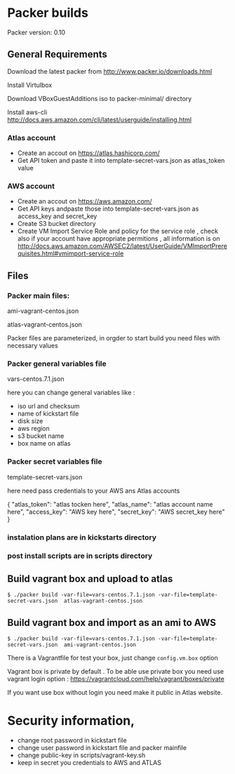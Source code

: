 # Packer builds

Packer version: 0.10


## General Requirements

Download the latest packer from http://www.packer.io/downloads.html

Install Virtulbox 

Download VBoxGuestAdditions iso to packer-minimal/ directory 

Install aws-cli 
http://docs.aws.amazon.com/cli/latest/userguide/installing.html


### Atlas account

- Create an accout on https://atlas.hashicorp.com/ 
- Get API token and paste it into template-secret-vars.json as atlas_token value




### AWS account

- Create an accout on https://aws.amazon.com/ 
- Get API keys andpaste those into template-secret-vars.json as access_key and secret_key
- Create S3 bucket directory
- Create VM Import Service Role  and policy for the service role , check also if your account have appropriate permitions , all information is on http://docs.aws.amazon.com/AWSEC2/latest/UserGuide/VMImportPrerequisites.html#vmimport-service-role


## Files

### Packer main files:


ami-vagrant-centos.json

atlas-vagrant-centos.json


Packer files are parameterized, in orgder to  start build you need files with necessary values

### Packer general variables file

vars-centos.7.1.json

here you can change general variables like :

- iso url and checksum
- name of kickstart file 
- disk size
- aws region 
- s3 bucket name 
- box name on atlas 

### Packer secret variables file 

template-secret-vars.json

here need pass credentials to your AWS ans Atlas accounts  


{
  "atlas_token": "atlas tocken here",
  "atlas_name": "atlas account name here",
  "access_key": "AWS key here",
  "secret_key": "AWS secret_key here"
} 


### instalation plans are in kickstarts directory 

### post install scripts are in scripts directory 


## Build vagrant box and upload to atlas 

`$ ./packer build -var-file=vars-centos.7.1.json -var-file=template-secret-vars.json  atlas-vagrant-centos.json` 

## Build vagrant box and import as an ami to AWS

`$ ./packer build -var-file=vars-centos.7.1.json -var-file=template-secret-vars.json  ami-vagrant-centos.json`

There is a Vagrantfile for test your box, just change `config.vm.box` option 

Vagrant box is private by default . To be able use private box you need use vagrant login option :  https://vagrantcloud.com/help/vagrant/boxes/private

If you want use box without login you need make it public in Atlas website.

# Security information, 

- change root password in kickstart file 
- change user password in kickstart file and packer mainfile 
- change public-key in scripts/vagrant-key.sh  
- keep in secret you credentials to AWS and ATLAS


